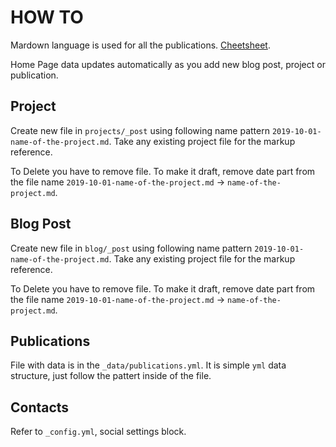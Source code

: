 # HOW TO

Mardown language is used for all the publications. [Cheetsheet](https://github.com/adam-p/markdown-here/wiki/Markdown-Cheatsheet).

Home Page data updates automatically as you add new blog post, project or publication.

## Project

Create new file in `projects/_post` using following name pattern `2019-10-01-name-of-the-project.md`.
Take any existing project file for the markup reference.

To Delete you have to remove file.
To make it draft, remove date part from the file name `2019-10-01-name-of-the-project.md` -> `name-of-the-project.md`.

## Blog Post

Create new file in `blog/_post` using following name pattern `2019-10-01-name-of-the-project.md`.
Take any existing project file for the markup reference.

To Delete you have to remove file.
To make it draft, remove date part from the file name `2019-10-01-name-of-the-project.md` -> `name-of-the-project.md`.

## Publications

File with data is in the `_data/publications.yml`.  It is simple `yml` data structure, just follow the pattert inside of the file.

## Contacts

Refer to `_config.yml`, social settings block.